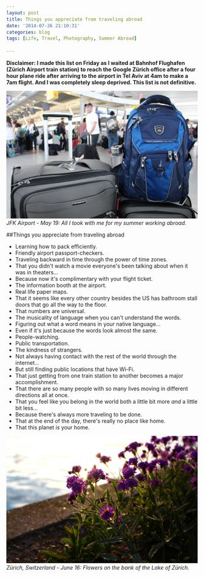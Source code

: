 ```yaml
---
layout: post
title: Things you appreciate from traveling abroad
date: '2014-07-26 21:10:31'
categories: blog
tags: [Life, Travel, Photography, Summer Abroad]

---
```


**Disclaimer: I made this list on Friday as I waited at Bahnhof Flughafen (Zürich Airport train station) to reach the Google Zürich office after a four hour plane ride after arriving to the airport in Tel Aviv at 4am to make a 7am flight. And I was completely sleep deprived. This list is not definitive.**

![My bags as I left for this summer](/content/images/2014/Jul/IMG_0144.jpg)
*JFK Airport - May 19: All I took with me for my summer working abroad.*

##Things you appreciate from traveling abroad

* Learning how to pack efficiently.
* Friendly airport passport-checkers.
* Traveling backward in time through the power of time zones.
* That you didn't watch a movie everyone's been talking about when it was in theaters…
* Because now it's complimentary with your flight ticket.
* The information booth at the airport.
* Real life paper maps.
* That it seems like every other country besides the US has bathroom stall doors that go all the way to the floor.
* That numbers are universal.
* The musicality of language when you can't understand the words.
* Figuring out what a word means in your native language…
* Even if it's just because the words look almost the same.
* People-watching.
* Public transportation.
* The kindness of strangers.
* Not always having contact with the rest of the world through the internet…
* But still finding public locations that have Wi-Fi.
* That just getting from one train station to another becomes a major accomplishment.
* That there are so many people with so many lives moving in different directions all at once.
* That you feel like you belong in the world both a little bit more *and* a little bit less…
* Because there's always more traveling to be done.
* That at the end of the day, there's really no place like home.
* That this planet *is* your home.

![flowers on the riverbank in Zurich](/content/images/2014/Jul/IMG_2648.jpg)
*Zürich, Switzerland - June 16: Flowers on the bank of the Lake of Zürich.*